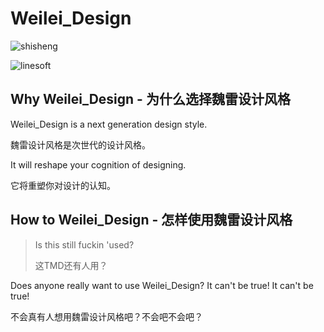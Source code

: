 # Weilei_Design

![shisheng](https://s1.ax1x.com/2020/08/14/dik961.jpg)

![linesoft](https://s1.ax1x.com/2020/08/14/diEEzd.png)

## Why Weilei_Design - 为什么选择魏雷设计风格

Weilei_Design is a next generation design style.

魏雷设计风格是次世代的设计风格。

It will reshape your cognition of designing.

它将重塑你对设计的认知。

## How to Weilei_Design - 怎样使用魏雷设计风格

> Is this still fuckin 'used?
>
> 这TMD还有人用？

Does anyone really want to use Weilei_Design? It can't be true! It can't be true!

不会真有人想用魏雷设计风格吧？不会吧不会吧？
